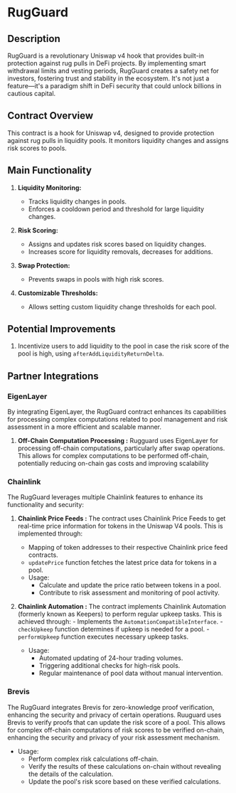 # RugGuard

## Description

RugGuard is a revolutionary Uniswap v4 hook that provides built-in protection against rug pulls in DeFi projects. By implementing smart withdrawal limits and vesting periods, RugGuard creates a safety net for investors, fostering trust and stability in the ecosystem. It's not just a feature—it's a paradigm shift in DeFi security that could unlock billions in cautious capital.

## Contract Overview

This contract is a hook for Uniswap v4, designed to provide protection against rug pulls in liquidity pools. It monitors liquidity changes and assigns risk scores to pools.

## Main Functionality

1. **Liquidity Monitoring:**

   - Tracks liquidity changes in pools.
   - Enforces a cooldown period and threshold for large liquidity changes.

2. **Risk Scoring:**

   - Assigns and updates risk scores based on liquidity changes.
   - Increases score for liquidity removals, decreases for additions.

3. **Swap Protection:**

   - Prevents swaps in pools with high risk scores.

4. **Customizable Thresholds:**
   - Allows setting custom liquidity change thresholds for each pool.

## Potential Improvements

1. Incentivize users to add liquidity to the pool in case the risk score of the pool is high, using `afterAddLiquidityReturnDelta`.

## Partner Integrations

### EigenLayer

By integrating EigenLayer, the RugGuard contract enhances its capabilities for processing complex computations related to pool management and risk assessment in a more efficient and scalable manner.

1. **Off-Chain Computation Processing :**
   Rugguard uses EigenLayer for processing off-chain computations, particularly after swap operations. This allows for complex computations to be performed off-chain, potentially reducing on-chain gas costs and improving scalability

### Chainlink

The RugGuard leverages multiple Chainlink features to enhance its functionality and security:

1. **Chainlink Price Feeds :**
   The contract uses Chainlink Price Feeds to get real-time price information for tokens in the Uniswap V4 pools. This is implemented through:

   - Mapping of token addresses to their respective Chainlink price feed contracts.
   - `updatePrice` function fetches the latest price data for tokens in a pool.
   - Usage:
     - Calculate and update the price ratio between tokens in a pool.
     - Contribute to risk assessment and monitoring of pool activity.

1. **Chainlink Automation :**
   The contract implements Chainlink Automation (formerly known as Keepers) to perform regular upkeep tasks. This is achieved through: - Implements the `AutomationCompatibleInterface`. - `checkUpkeep` function determines if upkeep is needed for a pool. - `performUpkeep` function executes necessary upkeep tasks.
   - Usage:
     - Automated updating of 24-hour trading volumes.
     - Triggering additional checks for high-risk pools.
     - Regular maintenance of pool data without manual intervention.

### Brevis

The RugGuard integrates Brevis for zero-knowledge proof verification, enhancing the security and privacy of certain operations. Ruuguard uses Brevis to verify proofs that can update the risk score of a pool. This allows for complex off-chain computations of risk scores to be verified on-chain, enhancing the security and privacy of your risk assessment mechanism.

- Usage:
  - Perform complex risk calculations off-chain.
  - Verify the results of these calculations on-chain without revealing the details of the calculation.
  - Update the pool's risk score based on these verified calculations.
